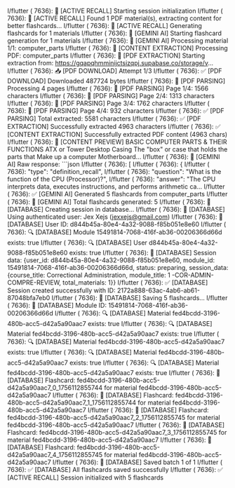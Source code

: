 I/flutter ( 7636): 🚀 [ACTIVE RECALL] Starting session initialization
I/flutter ( 7636): 📄 [ACTIVE RECALL] Found 1 PDF material(s), extracting content for better flashcards...
I/flutter ( 7636): 🧠 [ACTIVE RECALL] Generating flashcards for 1 materials
I/flutter ( 7636): 🧠 [GEMINI AI] Starting flashcard generation for 1 materials
I/flutter ( 7636): 📄 [GEMINI AI] Processing material 1/1: computer_parts
I/flutter ( 7636): 📄 [CONTENT EXTRACTION] Processing PDF: computer_parts
I/flutter ( 7636): 📄 [PDF EXTRACTION] Starting extraction from: https://gqapqhmminijctsizqpj.supabase.co/storage/v...
I/flutter ( 7636): 📥 [PDF DOWNLOAD] Attempt 1/3
I/flutter ( 7636): ✅ [PDF DOWNLOAD] Downloaded 487724 bytes
I/flutter ( 7636): 📖 [PDF PARSING] Processing 4 pages
I/flutter ( 7636): 📄 [PDF PARSING] Page 1/4: 1566 characters
I/flutter ( 7636): 📄 [PDF PARSING] Page 2/4: 1313 characters
I/flutter ( 7636): 📄 [PDF PARSING] Page 3/4: 1762 characters
I/flutter ( 7636): 📄 [PDF PARSING] Page 4/4: 932 characters
I/flutter ( 7636): ✅ [PDF PARSING] Total extracted: 5581 characters
I/flutter ( 7636): ✅ [PDF EXTRACTION] Successfully extracted 4963 characters
I/flutter ( 7636): ✅ [CONTENT EXTRACTION] Successfully extracted PDF content (4963 chars)
I/flutter ( 7636): 📖 [CONTENT PREVIEW] BASIC COMPUTER PARTS & THEIR FUNCTIONS ATX or Tower Desktop Casing The "box" or case that holds the parts that Make up a computer Motherboard...
I/flutter ( 7636): 🤖 [GEMINI AI] Raw response: ```json
I/flutter ( 7636): [
I/flutter ( 7636):   {
I/flutter ( 7636):     "type": "definition_recall",
I/flutter ( 7636):     "question": "What is the function of the CPU (Processor)?",
I/flutter ( 7636):     "answer": "The CPU interprets data, executes instructions, and performs arithmetic ca...
I/flutter ( 7636): ✅ [GEMINI AI] Generated 5 flashcards from computer_parts
I/flutter ( 7636): 🎯 [GEMINI AI] Total flashcards generated: 5
I/flutter ( 7636): 💾 [DATABASE] Creating session in database...
I/flutter ( 7636): 💾 [DATABASE] Using authenticated user: Jex Xejs (jexxejs@gmail.com)
I/flutter ( 7636): 💾 [DATABASE] User ID: d844b45a-80e4-4a32-9088-f85b051e8e60
I/flutter ( 7636): 🔍 [DATABASE] Module 15491814-7068-416f-ab36-00206366d66d exists: true
I/flutter ( 7636): 🔍 [DATABASE] User d844b45a-80e4-4a32-9088-f85b051e8e60 exists: true
I/flutter ( 7636): 💾 [DATABASE] Session data: {user_id: d844b45a-80e4-4a32-9088-f85b051e8e60, module_id: 15491814-7068-416f-ab36-00206366d66d, status: preparing, session_data: {course_title: Correctional Administration, module_title: 1 -COR-ADMIN-COMPRE-REVIEW, total_materials: 1}}
I/flutter ( 7636): ✅ [DATABASE] Session created successfully with ID: 2172a888-63ac-4ab6-ab61-87048bfa7eb0
I/flutter ( 7636): 💾 [DATABASE] Saving 5 flashcards...
I/flutter ( 7636): 💾 [DATABASE] Module ID: 15491814-7068-416f-ab36-00206366d66d
I/flutter ( 7636): 🔍 [DATABASE] Material fed4bcdd-3196-480b-acc5-d42a5a90aac7 exists: true
I/flutter ( 7636): 🔍 [DATABASE] Material fed4bcdd-3196-480b-acc5-d42a5a90aac7 exists: true
I/flutter ( 7636): 🔍 [DATABASE] Material fed4bcdd-3196-480b-acc5-d42a5a90aac7 exists: true
I/flutter ( 7636): 🔍 [DATABASE] Material fed4bcdd-3196-480b-acc5-d42a5a90aac7 exists: true
I/flutter ( 7636): 🔍 [DATABASE] Material fed4bcdd-3196-480b-acc5-d42a5a90aac7 exists: true
I/flutter ( 7636): 💾 [DATABASE] Flashcard: fed4bcdd-3196-480b-acc5-d42a5a90aac7_0_1756112855744 for material fed4bcdd-3196-480b-acc5-d42a5a90aac7
I/flutter ( 7636): 💾 [DATABASE] Flashcard: fed4bcdd-3196-480b-acc5-d42a5a90aac7_1_1756112855744 for material fed4bcdd-3196-480b-acc5-d42a5a90aac7
I/flutter ( 7636): 💾 [DATABASE] Flashcard: fed4bcdd-3196-480b-acc5-d42a5a90aac7_2_1756112855745 for material fed4bcdd-3196-480b-acc5-d42a5a90aac7
I/flutter ( 7636): 💾 [DATABASE] Flashcard: fed4bcdd-3196-480b-acc5-d42a5a90aac7_3_1756112855745 for material fed4bcdd-3196-480b-acc5-d42a5a90aac7
I/flutter ( 7636): 💾 [DATABASE] Flashcard: fed4bcdd-3196-480b-acc5-d42a5a90aac7_4_1756112855745 for material fed4bcdd-3196-480b-acc5-d42a5a90aac7
I/flutter ( 7636): 💾 [DATABASE] Saved batch 1 of 1
I/flutter ( 7636): ✅ [DATABASE] All flashcards saved successfully
I/flutter ( 7636): ✅ [ACTIVE RECALL] Session initialized with 5 flashcards